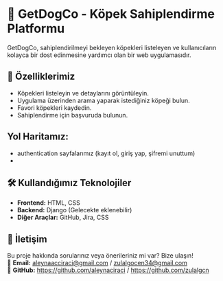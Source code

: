 # 🐶 GetDogCo - Köpek Sahiplendirme Platformu

GetDogCo, sahiplendirilmeyi bekleyen köpekleri listeleyen ve kullanıcıların kolayca bir dost edinmesine yardımcı olan bir web uygulamasıdır.

## 🐾 Özelliklerimiz
-  Köpekleri listeleyin ve detaylarını görüntüleyin.
-  Uygulama üzerinden arama yaparak istediğiniz köpeği bulun.
-  Favori köpekleri kaydedin.
-  Sahiplendirme için başvuruda bulunun.

## Yol Haritamız:
- authentication sayfalarımız (kayıt ol, giriş yap, şifremi unuttum)
- 




## 🛠️ Kullandığımız Teknolojiler
- **Frontend:** HTML, CSS  
- **Backend:** Django (Gelecekte eklenebilir) 
- **Diğer Araçlar:** GitHub, Jira, CSS

## 📩 İletişim
Bu proje hakkında sorularınız veya önerileriniz mi var? Bize ulaşın!  
📧 **Email:** aleynaacciraci@gmail.com / zulalgocen34@gmail.com  
🔗 **GitHub:** https://github.com/aleynaciraci  /   https://github.com/zulalgcn
